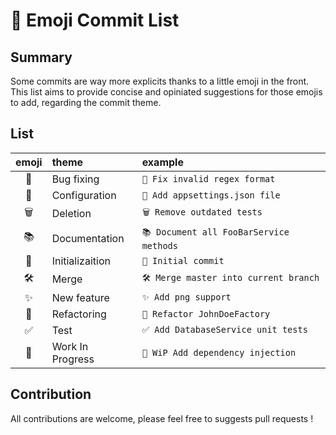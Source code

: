 # 📑 Emoji Commit List 

## Summary

Some commits are way more explicits thanks to a little emoji in the front. This
list aims to provide concise and opiniated suggestions for those emojis to add,
regarding the commit theme.

## List

| emoji | theme            | example |
|:-----:|:-----------------|:--------|
|  🐛  | Bug fixing       | `🐛 Fix invalid regex format` |
|  🔧  | Configuration    | `🔧 Add appsettings.json file` |
|  🗑   | Deletion         | `🗑 Remove outdated tests` |
|  📚  | Documentation    | `📚 Document all FooBarService methods` |
|  🌱  | Initializaition  | `🌱 Initial commit` |
|  🛠  | Merge  | `🛠 Merge master into current branch` |
|  ✨  | New feature      | `✨ Add png support` |
|  🎯  | Refactoring      | `🎯 Refactor JohnDoeFactory` |
|  ✅  | Test             | `✅ Add DatabaseService unit tests` |
|  🚧  | Work In Progress | `🚧 WiP Add dependency injection` |

## Contribution

All contributions are welcome, please feel free to suggests pull requests !
